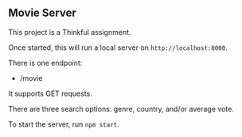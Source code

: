 ## Movie Server

This project is a Thinkful assignment.

Once started, this will run a local server on `http://localhost:8000`.

There is one endpoint:

- /movie

It supports GET requests. 

There are three search options: genre, country, and/or average vote.

To start the server, run `npm start`.